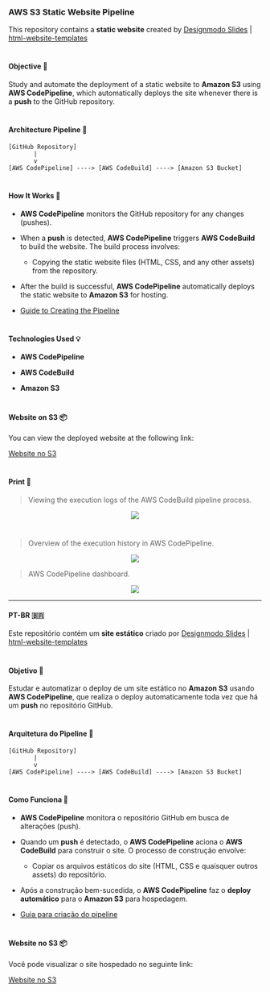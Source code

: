 ### **AWS S3 Static Website Pipeline**

This repository contains a **static website** created by [Designmodo Slides](https://designmodo.com/slides/) | [html-website-templates](https://github.com/designmodo/html-website-templates)

#

#### **Objective** 🎯

Study and automate the deployment of a static website to **Amazon S3** using **AWS CodePipeline**, which automatically deploys the site whenever there is a **push** to the GitHub repository.

#

#### **Architecture Pipeline** 🔧

```plaintext
[GitHub Repository] 
       |
       v
[AWS CodePipeline] ----> [AWS CodeBuild] ----> [Amazon S3 Bucket]
```

#

#### **How It Works** 🧠

- **AWS CodePipeline** monitors the GitHub repository for any changes (pushes).


- When a **push** is detected, **AWS CodePipeline** triggers **AWS CodeBuild** to build the website. The build process involves:


  - Copying the static website files (HTML, CSS, and any other assets) from the repository.


- After the build is successful, **AWS CodePipeline** automatically deploys the static website to **Amazon S3** for hosting.


- [Guide to Creating the Pipeline](setting-up-pipeline.md)

#

#### **Technologies Used** 💡

- **AWS CodePipeline**


- **AWS CodeBuild**


- **Amazon S3**

#

#### **Website on S3** 📦

You can view the deployed website at the following link:


[Website no S3](http://joaonolasco.s3-website-us-east-1.amazonaws.com/)

#

#### Print 📸


> Viewing the execution logs of the AWS CodeBuild pipeline process.

<div align="center">
    <img src="https://github.com/user-attachments/assets/c1b47469-7609-4795-a0f4-9eed3d116e59" />
</div>

#


> Overview of the execution history in AWS CodePipeline.

<div align="center">
    <img src="https://github.com/user-attachments/assets/bc05746a-9dbc-475b-a697-ee8ed601f7e1" />
</div>


> AWS CodePipeline dashboard.

<div align="center">
    <img src="https://github.com/user-attachments/assets/ac686ea6-f09b-4b24-8fce-6be69209c226" />
</div>


---

#### PT-BR 🇧🇷

Este repositório contém um **site estático** criado por [Designmodo Slides](https://designmodo.com/slides/) | [html-website-templates](https://github.com/designmodo/html-website-templates)

#

#### **Objetivo** 🎯

Estudar e automatizar o deploy de um site estático no **Amazon S3** usando **AWS CodePipeline**, que realiza o deploy automaticamente toda vez que há um **push** no repositório GitHub.

#

#### **Arquitetura do Pipeline** 🔧

```plaintext
[GitHub Repository] 
       |
       v
[AWS CodePipeline] ----> [AWS CodeBuild] ----> [Amazon S3 Bucket]
```

#

#### **Como Funciona** 🧠

- **AWS CodePipeline** monitora o repositório GitHub em busca de alterações (push).


- Quando um **push** é detectado, o **AWS CodePipeline** aciona o **AWS CodeBuild** para construir o site. O processo de construção envolve:


  - Copiar os arquivos estáticos do site (HTML, CSS e quaisquer outros assets) do repositório.


- Após a construção bem-sucedida, o **AWS CodePipeline** faz o **deploy automático** para o **Amazon S3** para hospedagem.


- [Guia para criação do pipeline](configurando-pipeline.md)

#

#### **Website no S3** 📦

Você pode visualizar o site hospedado no seguinte link:


[Website no S3](http://joaonolasco.s3-website-us-east-1.amazonaws.com/)
